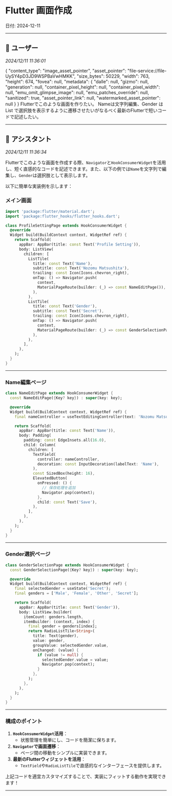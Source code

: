 # Flutter 画面作成

日付: 2024-12-11

---

## 👤 ユーザー
*2024/12/11 11:36:01*

{
  "content_type": "image_asset_pointer",
  "asset_pointer": "file-service://file-UySY4pD3JD9WSPBaVwHMKK",
  "size_bytes": 50229,
  "width": 763,
  "height": 674,
  "fovea": null,
  "metadata": {
    "dalle": null,
    "gizmo": null,
    "generation": null,
    "container_pixel_height": null,
    "container_pixel_width": null,
    "emu_omit_glimpse_image": null,
    "emu_patches_override": null,
    "sanitized": true,
    "asset_pointer_link": null,
    "watermarked_asset_pointer": null
  }
}
Flutterでこのような画面を作りたい。
Nameは文字列編集、Gender は List で選択肢を表示するように遷移させたいがなるべく最新のFlutterで短いコードで記述したい。

---

## 🤖 アシスタント
*2024/12/11 11:36:34*

Flutterでこのような画面を作成する際、`Navigator`と`HookConsumerWidget`を活用し、短く直感的なコードを記述できます。また、以下の例では`Name`を文字列で編集し、`Gender`は選択肢として表示します。

以下に簡単な実装例を示します：

### メイン画面
```dart
import 'package:flutter/material.dart';
import 'package:flutter_hooks/flutter_hooks.dart';

class ProfileSettingPage extends HookConsumerWidget {
  @override
  Widget build(BuildContext context, WidgetRef ref) {
    return Scaffold(
      appBar: AppBar(title: const Text('Profile Setting')),
      body: ListView(
        children: [
          ListTile(
            title: const Text('Name'),
            subtitle: const Text('Nozomu Matsushita'),
            trailing: const Icon(Icons.chevron_right),
            onTap: () => Navigator.push(
              context,
              MaterialPageRoute(builder: (_) => const NameEditPage()),
            ),
          ),
          ListTile(
            title: const Text('Gender'),
            subtitle: const Text('Secret'),
            trailing: const Icon(Icons.chevron_right),
            onTap: () => Navigator.push(
              context,
              MaterialPageRoute(builder: (_) => const GenderSelectionPage()),
            ),
          ),
        ],
      ),
    );
  }
}
```

---

### Name編集ページ
```dart
class NameEditPage extends HookConsumerWidget {
  const NameEditPage({Key? key}) : super(key: key);

  @override
  Widget build(BuildContext context, WidgetRef ref) {
    final nameController = useTextEditingController(text: 'Nozomu Matsushita');

    return Scaffold(
      appBar: AppBar(title: const Text('Name')),
      body: Padding(
        padding: const EdgeInsets.all(16.0),
        child: Column(
          children: [
            TextField(
              controller: nameController,
              decoration: const InputDecoration(labelText: 'Name'),
            ),
            const SizedBox(height: 16),
            ElevatedButton(
              onPressed: () {
                // 保存処理を追加
                Navigator.pop(context);
              },
              child: const Text('Save'),
            ),
          ],
        ),
      ),
    );
  }
}
```

---

### Gender選択ページ
```dart
class GenderSelectionPage extends HookConsumerWidget {
  const GenderSelectionPage({Key? key}) : super(key: key);

  @override
  Widget build(BuildContext context, WidgetRef ref) {
    final selectedGender = useState('Secret');
    final genders = ['Male', 'Female', 'Other', 'Secret'];

    return Scaffold(
      appBar: AppBar(title: const Text('Gender')),
      body: ListView.builder(
        itemCount: genders.length,
        itemBuilder: (context, index) {
          final gender = genders[index];
          return RadioListTile<String>(
            title: Text(gender),
            value: gender,
            groupValue: selectedGender.value,
            onChanged: (value) {
              if (value != null) {
                selectedGender.value = value;
                Navigator.pop(context);
              }
            },
          );
        },
      ),
    );
  }
}
```

---

### 構成のポイント
1. **`HookConsumerWidget`活用**：
   - 状態管理を簡単にし、コードを簡潔に保ちます。
2. **`Navigator`で画面遷移**：
   - ページ間の移動をシンプルに実装できます。
3. **最新のFlutterウィジェットを活用**：
   - `TextField`や`RadioListTile`で直感的なインターフェースを提供します。

上記コードを適宜カスタマイズすることで、実装にフィットする動作を実現できます！

---
